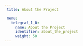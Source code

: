 ```yaml
---
 title: About the Project

 menu:
   telegraf_1_0:
     name: About the Project
     identifier: about_the_project
     weight: 50
---
```

